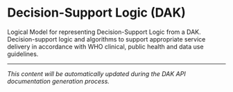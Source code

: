 # Decision-Support Logic (DAK)

<!-- DAK_API_PLACEHOLDER: StructureDefinition-DecisionSupportLogic -->

Logical Model for representing Decision-Support Logic from a DAK. Decision-support logic and algorithms to support appropriate service delivery in accordance with WHO clinical, public health and data use guidelines.

---

*This content will be automatically updated during the DAK API documentation generation process.*

